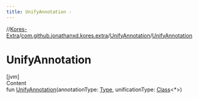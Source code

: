 ```yaml
---
title: UnifyAnnotation -
---
```

//[Kores-Extra](../../../index.md)/[com.github.jonathanxd.kores.extra](../index.md)/[UnifyAnnotation](index.md)/[UnifyAnnotation](-unify-annotation.md)



# UnifyAnnotation  
[jvm]  
Content  
fun [UnifyAnnotation](-unify-annotation.md)(annotationType: [Type](https://docs.oracle.com/javase/8/docs/api/java/lang/reflect/Type.html), unificationType: [Class](https://docs.oracle.com/javase/8/docs/api/java/lang/Class.html)<*>)  



